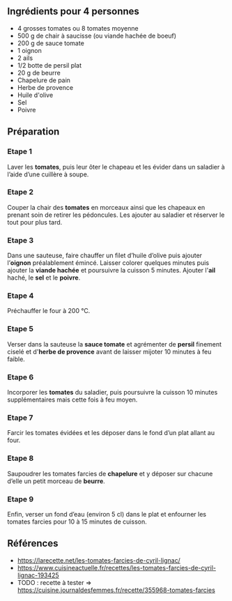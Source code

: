 ## Ingrédients pour 4 personnes

- 4 grosses tomates ou 8 tomates moyenne
- 500 g de chair à saucisse (ou viande hachée de boeuf)
- 200 g de sauce tomate
- 1 oignon
- 2 ails
- 1/2 botte de persil plat
- 20 g de beurre
- Chapelure de pain
- Herbe de provence
- Huile d'olive
- Sel
- Poivre

## Préparation

### Etape 1

Laver les **tomates**, puis leur ôter le chapeau et les évider dans un saladier à l’aide d’une cuillère à soupe.

### Etape 2

Couper la chair des **tomates** en morceaux ainsi que les chapeaux en prenant soin de retirer les pédoncules. Les ajouter au saladier et réserver le tout pour plus tard.

### Etape 3

Dans une sauteuse, faire chauffer un filet d’huile d’olive puis ajouter l’**oignon** préalablement émincé. Laisser colorer quelques minutes puis ajouter la **viande hachée** et poursuivre la cuisson 5 minutes. Ajouter l'**ail** haché, le **sel** et le **poivre**.

### Etape 4

Préchauffer le four à 200 °C.

### Etape 5

Verser dans la sauteuse la **sauce tomate** et agrémenter de **persil** finement ciselé et d'**herbe de provence** avant de laisser mijoter 10 minutes à feu faible.

### Etape 6

Incorporer les **tomates** du saladier, puis poursuivre la cuisson 10 minutes supplémentaires mais cette fois à feu moyen.

### Etape 7

Farcir les tomates évidées et les déposer dans le fond d’un plat allant au four.

### Etape 8

Saupoudrer les tomates farcies de **chapelure** et y déposer sur chacune d’elle un petit morceau de **beurre**.

### Etape 9

Enfin, verser un fond d’eau (environ 5 cl) dans le plat et enfourner les tomates farcies pour 10 à 15 minutes de cuisson.

## Références

- <https://larecette.net/les-tomates-farcies-de-cyril-lignac/>
- <https://www.cuisineactuelle.fr/recettes/les-tomates-farcies-de-cyril-lignac-193425>
- TODO : recette à tester => <https://cuisine.journaldesfemmes.fr/recette/355968-tomates-farcies>
